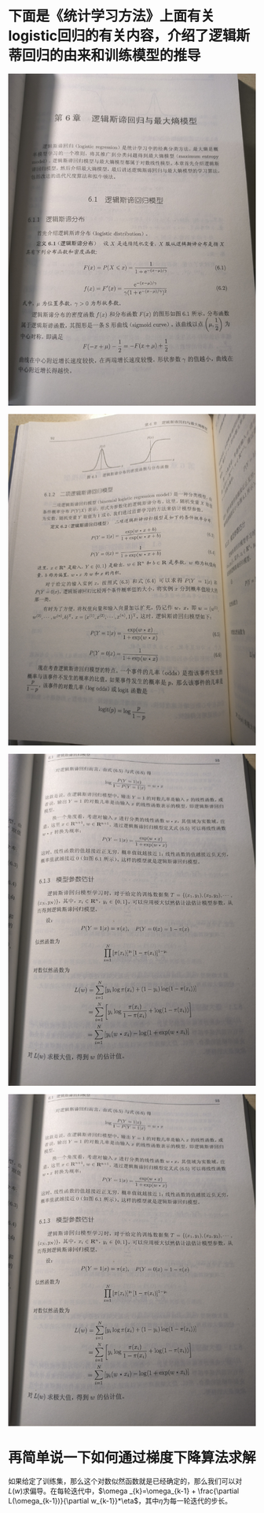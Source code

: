 # 下面是《统计学习方法》上面有关logistic回归的有关内容，介绍了逻辑斯蒂回归的由来和训练模型的推导

![picture1](.\picture\p1.jpg "p1")

![img](.\picture\p2.jpg)

![img](.\picture\p3.jpg)

![img](.\picture\p3.jpg)

# 再简单说一下如何通过梯度下降算法求解

如果给定了训练集，那么这个对数似然函数就是已经确定的，那么我们可以对$L(w)$求偏导。在每轮迭代中，$\omega _{k}=\omega_{k-1} + \frac{\partial L(\omega_{k-1})}{\partial w_{k-1}}*\eta$，其中$\eta$为每一轮迭代的步长。
